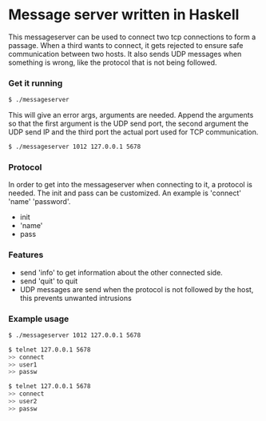 # Message server written in Haskell

This messageserver can be used to connect two tcp connections to form a passage. When a third wants to connect, it gets rejected to ensure safe communication between two hosts. It also sends UDP messages when something is wrong, like the protocol that is not being followed.

### Get it running

```sh
$ ./messageserver
```
This will give an error args, arguments are needed.
Append the arguments so that the first argument is the UDP send port, the second argument the UDP send IP and the third port the actual port used for TCP communication.

```sh
$ ./messageserver 1012 127.0.0.1 5678
```
### Protocol 

In order to get into the messageserver when connecting to it, a protocol is needed. The init and pass can be customized. An example is 'connect' 'name' 'password'.
-   init
-   'name'
-   pass

### Features

- send 'info' to get information about the other connected side.
- send 'quit' to quit
- UDP messages are send when the protocol is not followed by the host, this prevents unwanted intrusions

### Example usage

```sh
$ ./messageserver 1012 127.0.0.1 5678
```

```sh
$ telnet 127.0.0.1 5678
>> connect
>> user1
>> passw
```

```sh
$ telnet 127.0.0.1 5678
>> connect
>> user2
>> passw
```
